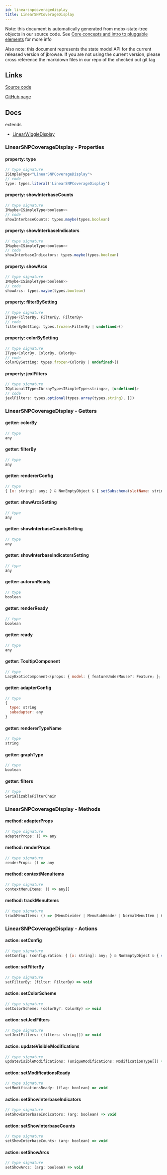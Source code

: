 ```yaml
---
id: linearsnpcoveragedisplay
title: LinearSNPCoverageDisplay
---
```


Note: this document is automatically generated from mobx-state-tree objects in
our source code. See
[Core concepts and intro to pluggable elements](/docs/developer_guide/) for more
info

Also note: this document represents the state model API for the current released
version of jbrowse. If you are not using the current version, please cross
reference the markdown files in our repo of the checked out git tag

## Links

[Source code](https://github.com/GMOD/jbrowse-components/blob/main/plugins/alignments/src/LinearSNPCoverageDisplay/model.ts)

[GitHub page](https://github.com/GMOD/jbrowse-components/tree/main/website/docs/models/LinearSNPCoverageDisplay.md)

## Docs

extends

- [LinearWiggleDisplay](../linearwiggledisplay)

### LinearSNPCoverageDisplay - Properties

#### property: type

```js
// type signature
ISimpleType<"LinearSNPCoverageDisplay">
// code
type: types.literal('LinearSNPCoverageDisplay')
```

#### property: showInterbaseCounts

```js
// type signature
IMaybe<ISimpleType<boolean>>
// code
showInterbaseCounts: types.maybe(types.boolean)
```

#### property: showInterbaseIndicators

```js
// type signature
IMaybe<ISimpleType<boolean>>
// code
showInterbaseIndicators: types.maybe(types.boolean)
```

#### property: showArcs

```js
// type signature
IMaybe<ISimpleType<boolean>>
// code
showArcs: types.maybe(types.boolean)
```

#### property: filterBySetting

```js
// type signature
IType<FilterBy, FilterBy, FilterBy>
// code
filterBySetting: types.frozen<FilterBy | undefined>()
```

#### property: colorBySetting

```js
// type signature
IType<ColorBy, ColorBy, ColorBy>
// code
colorBySetting: types.frozen<ColorBy | undefined>()
```

#### property: jexlFilters

```js
// type signature
IOptionalIType<IArrayType<ISimpleType<string>>, [undefined]>
// code
jexlFilters: types.optional(types.array(types.string), [])
```

### LinearSNPCoverageDisplay - Getters

#### getter: colorBy

```js
// type
any
```

#### getter: filterBy

```js
// type
any
```

#### getter: rendererConfig

```js
// type
{ [x: string]: any; } & NonEmptyObject & { setSubschema(slotName: string, data: Record<string, unknown>): Record<string, unknown> | ({ [x: string]: any; } & NonEmptyObject & ... & IStateTreeNode<...>); } & IStateTreeNode<...>
```

#### getter: showArcsSetting

```js
// type
any
```

#### getter: showInterbaseCountsSetting

```js
// type
any
```

#### getter: showInterbaseIndicatorsSetting

```js
// type
any
```

#### getter: autorunReady

```js
// type
boolean
```

#### getter: renderReady

```js
// type
boolean
```

#### getter: ready

```js
// type
any
```

#### getter: TooltipComponent

```js
// type
LazyExoticComponent<(props: { model: { featureUnderMouse?: Feature; }; height: number; offsetMouseCoord: Coord; clientMouseCoord: Coord; clientRect?: DOMRect; }) => Element>
```

#### getter: adapterConfig

```js
// type
{
  type: string
  subadapter: any
}
```

#### getter: rendererTypeName

```js
// type
string
```

#### getter: graphType

```js
// type
boolean
```

#### getter: filters

```js
// type
SerializableFilterChain
```

### LinearSNPCoverageDisplay - Methods

#### method: adapterProps

```js
// type signature
adapterProps: () => any
```

#### method: renderProps

```js
// type signature
renderProps: () => any
```

#### method: contextMenuItems

```js
// type signature
contextMenuItems: () => any[]
```

#### method: trackMenuItems

```js
// type signature
trackMenuItems: () => (MenuDivider | MenuSubHeader | NormalMenuItem | CheckboxMenuItem | RadioMenuItem | SubMenuItem | { ...; })[]
```

### LinearSNPCoverageDisplay - Actions

#### action: setConfig

```js
// type signature
setConfig: (configuration: { [x: string]: any; } & NonEmptyObject & { setSubschema(slotName: string, data: Record<string, unknown>): Record<string, unknown> | ({ [x: string]: any; } & NonEmptyObject & ... & IStateTreeNode<...>); } & IStateTreeNode<...>) => void
```

#### action: setFilterBy

```js
// type signature
setFilterBy: (filter: FilterBy) => void
```

#### action: setColorScheme

```js
// type signature
setColorScheme: (colorBy?: ColorBy) => void
```

#### action: setJexlFilters

```js
// type signature
setJexlFilters: (filters: string[]) => void
```

#### action: updateVisibleModifications

```js
// type signature
updateVisibleModifications: (uniqueModifications: ModificationType[]) => void
```

#### action: setModificationsReady

```js
// type signature
setModificationsReady: (flag: boolean) => void
```

#### action: setShowInterbaseIndicators

```js
// type signature
setShowInterbaseIndicators: (arg: boolean) => void
```

#### action: setShowInterbaseCounts

```js
// type signature
setShowInterbaseCounts: (arg: boolean) => void
```

#### action: setShowArcs

```js
// type signature
setShowArcs: (arg: boolean) => void
```
